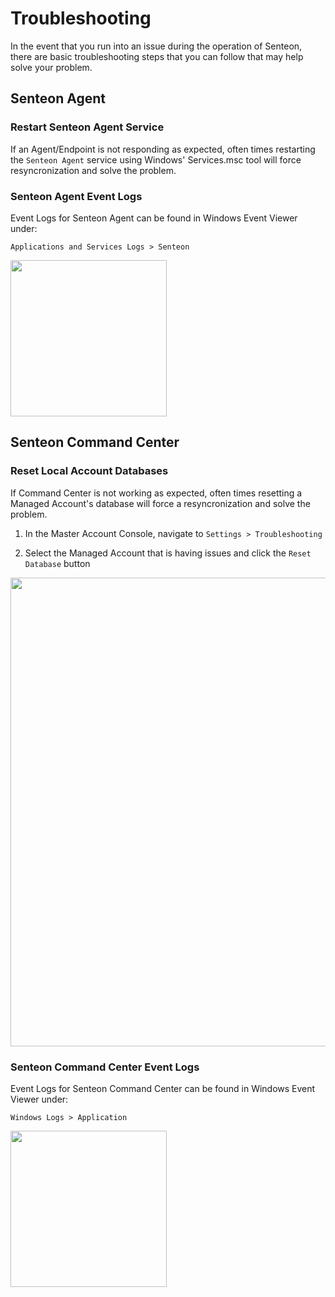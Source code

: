 # Troubleshooting

In the event that you run into an issue during the operation of Senteon, there are basic troubleshooting steps that you can follow that may help solve your problem.

## Senteon Agent

### Restart Senteon Agent Service

If an Agent/Endpoint is not responding as expected, often times restarting the `Senteon Agent` service using Windows' Services.msc tool will force resyncronization and solve the problem.

### Senteon Agent Event Logs

Event Logs for Senteon Agent can be found in Windows Event Viewer under:

`Applications and Services Logs > Senteon`

<img src="../images/SenteonAgentEventLog.png" width="250">

## Senteon Command Center

### Reset Local Account Databases

If Command Center is not working as expected, often times resetting a Managed Account's database will force a resyncronization and solve the problem.

1. In the Master Account Console, navigate to `Settings > Troubleshooting`

2. Select the Managed Account that is having issues and click the `Reset Database` button

<img src="../images/CCResetLocalAccountDB.png" width="750">


### Senteon Command Center Event Logs

Event Logs for Senteon Command Center can be found in Windows Event Viewer under:

`Windows Logs > Application`

<img src="../images/SenteonCCEventLog.png" width="250">
